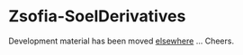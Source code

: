# Zsofia-SoelDerivatives
Development material has been moved [elsewhere](https://codeberg.org/) ...
Cheers.
